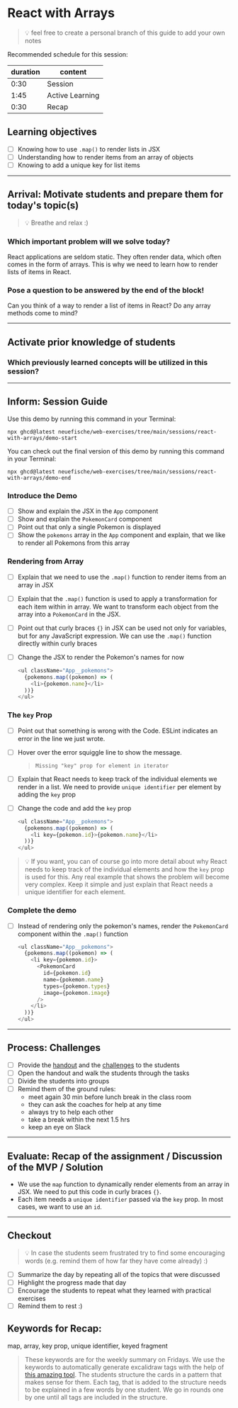 # React with Arrays

> 💡 feel free to create a personal branch of this guide to add your own notes

Recommended schedule for this session:

| duration | content         |
| -------- | --------------- |
| 0:30     | Session         |
| 1:45     | Active Learning |
| 0:30     | Recap           |

## Learning objectives

- [ ] Knowing how to use `.map()` to render lists in JSX
- [ ] Understanding how to render items from an array of objects
- [ ] Knowing to add a unique key for list items

---

## Arrival: Motivate students and prepare them for today's topic(s)

> 💡 Breathe and relax :)

### Which important problem will we solve today?

React applications are seldom static. They often render data, which often comes in the form of arrays. This is why we need to learn how to render lists of items in React.

### Pose a question to be answered by the end of the block!

Can you think of a way to render a list of items in React? Do any array methods come to mind?

---

## Activate prior knowledge of students

### Which previously learned concepts will be utilized in this session?

---

## Inform: Session Guide

Use this demo by running this command in your Terminal:

```
npx ghcd@latest neuefische/web-exercises/tree/main/sessions/react-with-arrays/demo-start
```

You can check out the final version of this demo by running this command in your Terminal:

```
npx ghcd@latest neuefische/web-exercises/tree/main/sessions/react-with-arrays/demo-end
```

### Introduce the Demo

- [ ] Show and explain the JSX in the `App` component
- [ ] Show and explain the `PokemonCard` component
- [ ] Point out that only a single Pokemon is displayed
- [ ] Show the `pokemons` array in the `App` component and explain, that we like to render all Pokemons from this array

### Rendering from Array

- [ ] Explain that we need to use the `.map()` function to render items from an array in JSX
- [ ] Explain that the `.map()` function is used to apply a transformation for each item within in array. We want to transform each object from the array into a `PokemonCard` in the JSX.
- [ ] Point out that curly braces `{}` in JSX can be used not only for variables, but for any JavaScript expression. We can use the `.map()` function directly within curly braces
- [ ] Change the JSX to render the Pokemon's names for now

  ```js
  <ul className="App__pokemons">
    {pokemons.map((pokemon) => (
      <li>{pokemon.name}</li>
    ))}
  </ul>
  ```

### The `key` Prop

- [ ] Point out that something is wrong with the Code. ESLint indicates an error in the line we just wrote.
- [ ] Hover over the error squiggle line to show the message.

  > `Missing "key" prop for element in iterator`

- [ ] Explain that React needs to keep track of the individual elements we render in a list. We need to provide `unique identifier` per element by adding the `key` prop
- [ ] Change the code and add the `key` prop

  ```js
  <ul className="App__pokemons">
    {pokemons.map((pokemon) => (
      <li key={pokemon.id}>{pokemon.name}</li>
    ))}
  </ul>
  ```

> 💡 If you want, you can of course go into more detail about why React needs to keep track of the individual elements and how the `key` prop is used for this. Any real example that shows the problem will become very complex. Keep it simple and just explain that React needs a unique identifier for each element.

### Complete the demo

- [ ] Instead of rendering only the pokemon's names, render the `PokemonCard` component within the `.map()` function

  ```js
  <ul className="App__pokemons">
    {pokemons.map((pokemon) => (
      <li key={pokemon.id}>
        <PokemonCard
          id={pokemon.id}
          name={pokemon.name}
          types={pokemon.types}
          image={pokemon.image}
        />
      </li>
    ))}
  </ul>
  ```

---

## Process: Challenges

- [ ] Provide the [handout](react-with-arrays.md) and the
      [challenges](challenges-react-with-arrays.md) to the students
- [ ] Open the handout and walk the students through the tasks
- [ ] Divide the students into groups
- [ ] Remind them of the ground rules:
  - meet again 30 min before lunch break in the class room
  - they can ask the coaches for help at any time
  - always try to help each other
  - take a break within the next 1.5 hrs
  - keep an eye on Slack

---

## Evaluate: Recap of the assignment / Discussion of the MVP / Solution

- We use the `map` function to dynamically render elements from an array in JSX. We need to put this code in curly braces `{}`.
- Each item needs a `unique identifier` passed via the `key` prop. In most cases, we want to use an `id`.

---

## Checkout

> 💡 In case the students seem frustrated try to find some encouraging words (e.g. remind them of
> how far they have come already) :)

- [ ] Summarize the day by repeating all of the topics that were discussed
- [ ] Highlight the progress made that day
- [ ] Encourage the students to repeat what they learned with practical exercises
- [ ] Remind them to rest :)

## Keywords for Recap:

map, array, key prop, unique identifier, keyed fragment

> These keywords are for the weekly summary on Fridays. We use the keywords to automatically
> generate excalidraw tags with the help of
> [this amazing tool](https://github.com/F-Kirchhoff/tag-cloud-generator). The students structure
> the cards in a pattern that makes sense for them. Each tag, that is added to the structure needs
> to be explained in a few words by one student. We go in rounds one by one until all tags are
> included in the structure.
